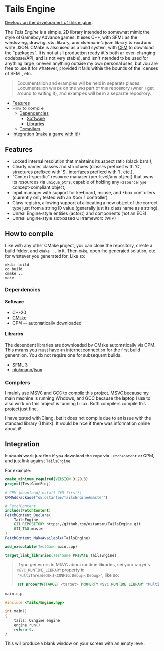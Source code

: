 # Tails Engine

[Devlogs on the development of this engine](https://www.youtube.com/playlist?list=PL8y2eQUFF8A-a4O3URQ2i6lYfzapD0ouc).

The *Tails Engine* is a simple, 2D library intended to somewhat mimic the style of Gameboy Advance games. It uses C++, with SFML as the windowing, drawing, etc. library, and nlohmann's json library to read and write JSON. CMake is also used as a build system, with [CPM](https://github.com/cpm-cmake/CPM.cmake) to download the "packages". It is not at all production ready (it's both an ever-changing codebase/API, and is not very stable), and isn't intended to be used for anything large, or even anything outside my own personal uses, but you are free to use it for whatever, provided it falls within the bounds of the licenses of SFML, etc.

> Documentation and examples will be held in separate places. Documentation will be on the wiki part of this repository (when I get around to writing it), and examples will be in a separate repository.

- [Features](#features)
- [How to compile](#how-to-compile)
  - [Dependencies](#dependencies)
    - [Software](#software)
    - [Libraries](#libraries)
  - [Compilers](#compilers)
- [Integration (make a game with it!)](#integration)

## Features

- Locked internal resolution that maintains its aspect ratio (black bars!),
- Clearly named classes and structures (classes prefixed with 'C', structures prefixed with 'S', interfaces prefixed with 'I', etc.),
- "Context-specific" resource manager (per-level/any object) that owns its resources via `unique_ptr`s, capable of holding any `ResourceType` concept-compliant object,
- Input manager with support for keyboard, mouse, and Xbox controllers (currently only tested with an Xbox 1 controller),
- Class registry, allowing support of allocating a new object of the correct type just from a string ID value (generally just its class name as a string),
- Unreal Engine-style entities (actors) and components (*not* an ECS).
- Unreal Engine-style slot-based UI framework (WIP)

## How to compile

Like with any other CMake project, you can clone the repository, create a build folder, and `cmake ..` in it. Then `make`, open the generated solution, etc. for whatever you generated for. Like so:
```
mkdir build
cd build
cmake ..
make
```

### Dependencies

#### Software

- C++20
- [CMake](https://cmake.org/)
- [CPM](https://github.com/cpm-cmake/CPM.cmake) -- automatically downloaded

#### Libraries

The dependent libraries are downloaded by CMake automatically via [CPM](https://github.com/cpm-cmake/CPM.cmake). This means you must have an internet connection for the first build generation. You do not require one for subsequent builds.

- [SFML 3](https://www.sfml-dev.org/)
- [nlohmann/json](https://github.com/nlohmann/json)

### Compilers

I mainly use MSVC and GCC to compile this project. MSVC because my main machine is running Windows, and GCC because the laptop I use to also work on this project is running Linux. Both compilers compile this project just fine.

I have tested with Clang, but it does not compile due to an issue with the standard library (I think). It would be nice if there was information online about it!

## Integration

It *should* work just fine if you download the repo via `FetchContent` or CPM, and just link against `TailsEngine`.

For example:

```cmake
cmake_minimum_required(VERSION 3.28.3)
project(TestGameProj)

# CPM (download/install CPM first!)
CPMAddPackage("gh:ostanton/TailsEngine#master")

# FetchContent
include(FetchContent)
FetchContent_Declare(
    TailsEngine
    GIT_REPOSITORY https://github.com/ostanton/TailsEngine.git
    GIT_TAG master
)
FetchContent_MakeAvailable(TailsEngine)

add_executable(TestGame main.cpp)

target_link_libraries(TestGame PRIVATE TailsEngine)
```

> If you get errors in MSVC about runtime libraries, set your target's `MSVC_RUNTIME_LIBRARY` property to `"MultiThreaded$<$<CONFIG:Debug>:Debug>"`, like so:
> ```cmake
> set_property(TARGET <target> PROPERTY MSVC_RUNTIME_LIBRARY "MultiThreaded$<$<CONFIG:Debug>:Debug>")
> ```

`main.cpp`:
```cpp
#include <Tails/Engine.hpp>

int main()
{
    tails::CEngine engine;
    engine.run();
    return 0;
}
```
This will produce a blank window on your screen with an empty level.
